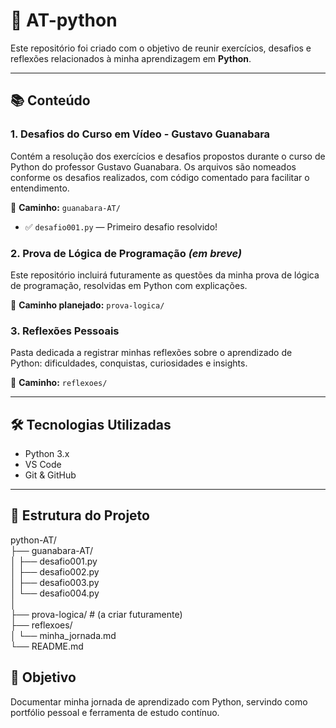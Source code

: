 # 🐍 AT-python

Este repositório foi criado com o objetivo de reunir exercícios, desafios e reflexões relacionados à minha aprendizagem em **Python**.

---

## 📚 Conteúdo

### 1. Desafios do Curso em Vídeo - Gustavo Guanabara

Contém a resolução dos exercícios e desafios propostos durante o curso de Python do professor Gustavo Guanabara. Os arquivos são nomeados conforme os desafios realizados, com código comentado para facilitar o entendimento.

📂 **Caminho:** `guanabara-AT/`

- ✅ `desafio001.py` — Primeiro desafio resolvido!

### 2. Prova de Lógica de Programação *(em breve)*

Este repositório incluirá futuramente as questões da minha prova de lógica de programação, resolvidas em Python com explicações.

📂 **Caminho planejado:** `prova-logica/`

### 3. Reflexões Pessoais

Pasta dedicada a registrar minhas reflexões sobre o aprendizado de Python: dificuldades, conquistas, curiosidades e insights.

📂 **Caminho:** `reflexoes/`

---

## 🛠️ Tecnologias Utilizadas

- Python 3.x
- VS Code 
- Git & GitHub

---

## 📁 Estrutura do Projeto

python-AT/  
├── guanabara-AT/  
│   ├── desafio001.py  
│   ├── desafio002.py  
│   ├── desafio003.py  
│   └── desafio004.py  
│    
├── prova-logica/  # (a criar futuramente)  
├── reflexoes/  
│   └── minha_jornada.md  
└── README.md  


## 🚀 Objetivo
Documentar minha jornada de aprendizado com Python, servindo como portfólio pessoal e ferramenta de estudo contínuo.

